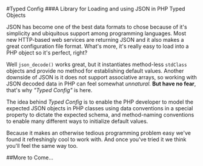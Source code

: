 #Typed Config
###A Library for Loading and using JSON in PHP Typed Objects

JSON has become one of the best data formats to chose because of it's simplicity and ubiquitous support among programming languages. Most new HTTP-based web services are returning JSON and it also makes a great configuration file format. What's more, it's really easy to load into a PHP object so it's perfect, right?

Well `json_decode()` works great, but it instantiates method-less `stdClass` objects and provide no method for establishing default values. Another downside of JSON is it does not support associative arrays, so working with JSON decoded data in PHP can feel somewhat _unnatural._ **But have no fear**, that's why _"Typed Config"_ is here.


The idea behind _Typed Config_ is to enable the PHP developer to model the expected JSON objects in PHP classes using data conventions in a special property to dictate the expected schema, and method-naming conventions to enable many different ways to initialize default values. 

Because it makes an otherwise tedious programming problem easy we've found it refreshingly cool to work with. And once you've tried it we think you'll feel the same way too.

##More to Come...